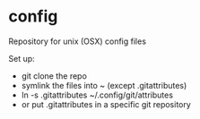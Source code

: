 config
======

Repository for unix (OSX) config files

Set up:

- git clone the repo
- symlink the files into ~ (except .gitattributes)
- ln -s .gitattributes ~/.config/git/attributes
- or put .gitattributes in a specific git repository

